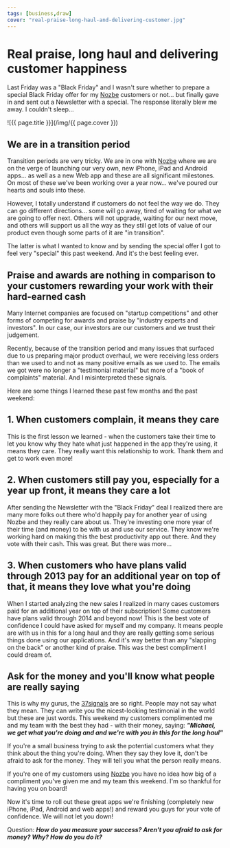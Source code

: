 ```yaml
---
tags: [business,draw]
cover: "real-praise-long-haul-and-delivering-customer.jpg"
---
```


# Real praise, long haul and delivering customer happiness


Last Friday was a "Black Friday" and I wasn't sure whether to prepare a special Black Friday offer for my [Nozbe][n] customers or not... but finally gave in and sent out a Newsletter with a special. The response literally blew me away. I couldn't sleep...

<!--More-->

![{{ page.title }}](/img/{{ page.cover }})

## We are in a transition period

Transition periods are very tricky. We are in one with [Nozbe](http://www.nozbe.com/) where we are on the verge of launching our very own, new iPhone, iPad and Android apps... as well as a new Web app and these are all significant milestones. On most of these we've been working over a year now... we've poured our hearts and souls into these.

However, I totally understand if customers do not feel the way we do. They can go different directions... some will go away, tired of waiting for what we are going to offer next. Others will not upgrade, waiting for our next move, and others will support us all the way as they still get lots of value of our product even though some parts of it are "in transition".

The latter is what I wanted to know and by sending the special offer I got to feel very "special" this past weekend. And it's the best feeling ever.

## Praise and awards are nothing in comparison to your customers rewarding your work with their hard-earned cash

Many Internet companies are focused on "startup competitions" and other forms of competing for awards and praise by "industry experts and investors". In our case, our investors are our customers and we trust their judgement.

Recently, because of the transition period and many issues that surfaced due to us preparing major product overhaul, we were receiving less orders than we used to and not as many positive emails as we used to. The emails we got were no longer a "testimonial material" but more of a "book of complaints" material. And I misinterpreted these signals.

Here are some things I learned these past few months and the past weekend:

## 1. When customers complain, it means they care

This is the first lesson we learned - when the customers take their time to let you know why they hate what just happened in the app they're using, it means they care. They really want this relationship to work. Thank them and get to work even more!

## 2. When customers still pay you, especially for a year up front, it means they care a lot

After sending the Newsletter with the "Black Friday" deal I realized there are many more folks out there who'd happily pay for another year of using Nozbe and they really care about us. They're investing one more year of their time (and money) to be with us and use our service. They know we're working hard on making this the best productivity app out there. And they vote with their cash. This was great. But there was more...

## 3. When customers who have plans valid through 2013 pay for an additional year on top of that, it means they love what you're doing

When I started analyzing the new sales I realized in many cases customers paid for an additional year on top of their subscription! Some customers have plans valid through 2014 and beyond now! This is the best vote of confidence I could have asked for myself and my company. It means people are with us in this for a long haul and they are really getting some serious things done using our applications. And it's way better than any "slapping on the back" or another kind of praise. This was the best compliment I could dream of.

## Ask for the money and you'll know what people are really saying

This is why my gurus, the [37signals](http://www.37signals.com/) are so right. People may not say what they mean. They can write you the nicest-looking testimonial in the world but these are just words. This weekend my customers complimented me and my team with the best they had - with their money, saying: **_"Michael, we get what you're doing and and we're with you in this for the long haul"_**

If you're a small business trying to ask the potential customers what they think about the thing you're doing. When they say they love it, don't be afraid to ask for the money. They will tell you what the person really means.

If you're one of my customers using [Nozbe](http://www.nozbe.com/) you have no idea how big of a compliment you've given me and my team this weekend. I'm so thankful for having you on board!

Now it's time to roll out these great apps we're finishing (completely new iPhone, iPad, Android and web apps!) and reward you guys for your vote of confidence. We will not let you down!

Question: **_How do you measure your success? Aren't you afraid to ask for money? Why? How do you do it?_**


[n]: https://michael.gratis/nozbe